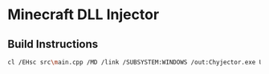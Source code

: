 # Minecraft DLL Injector

## Build Instructions

```sh
cl /EHsc src\main.cpp /MD /link /SUBSYSTEM:WINDOWS /out:Chyjector.exe User32.lib Comdlg32.lib Shell32.lib Kernel32.lib gdi32.lib lib/discord-rpc.lib
```